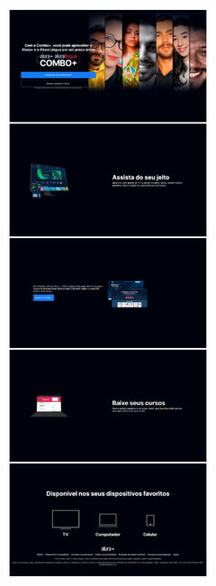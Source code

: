 <p align="center">
  <img src="./img/alura-plus-1.png" width="350" >
  <img src="./img/alura-plus-2.png" width="350" >
  <img src="./img/alura-plus-3.png" width="350" >
  <img src="./img/alura-plus-4.png" width="350" >
  <img src="./img/alura-plus-5.png" width="350" >
</p>